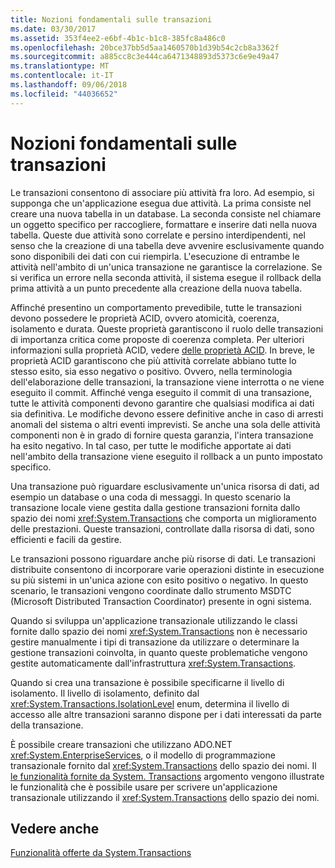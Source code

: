 ```yaml
---
title: Nozioni fondamentali sulle transazioni
ms.date: 03/30/2017
ms.assetid: 353f4ee2-e6bf-4b1c-b1c8-385fc8a486c0
ms.openlocfilehash: 20bce37bb5d5aa1460570b1d39b54c2cb8a3362f
ms.sourcegitcommit: a885cc8c3e444ca6471348893d5373c6e9e49a47
ms.translationtype: MT
ms.contentlocale: it-IT
ms.lasthandoff: 09/06/2018
ms.locfileid: "44036652"
---
```

# <a name="transaction-fundamentals"></a>Nozioni fondamentali sulle transazioni
Le transazioni consentono di associare più attività fra loro. Ad esempio, si supponga che un'applicazione esegua due attività. La prima consiste nel creare una nuova tabella in un database. La seconda consiste nel chiamare un oggetto specifico per raccogliere, formattare e inserire dati nella nuova tabella. Queste due attività sono correlate e persino interdipendenti, nel senso che la creazione di una tabella deve avvenire esclusivamente quando sono disponibili dei dati con cui riempirla. L'esecuzione di entrambe le attività nell'ambito di un'unica transazione ne garantisce la correlazione. Se si verifica un errore nella seconda attività, il sistema esegue il rollback della prima attività a un punto precedente alla creazione della nuova tabella.  
  
 Affinché presentino un comportamento prevedibile, tutte le transazioni devono possedere le proprietà ACID, ovvero atomicità, coerenza, isolamento e durata. Queste proprietà garantiscono il ruolo delle transazioni di importanza critica come proposte di coerenza completa. Per ulteriori informazioni sulla proprietà ACID, vedere [delle proprietà ACID](https://go.microsoft.com/fwlink/?LinkId=98791). In breve, le proprietà ACID garantiscono che più attività correlate abbiano tutte lo stesso esito, sia esso negativo o positivo. Ovvero, nella terminologia dell'elaborazione delle transazioni, la transazione viene interrotta o ne viene eseguito il commit. Affinché venga eseguito il commit di una transazione, tutte le attività componenti devono garantire che qualsiasi modifica ai dati sia definitiva. Le modifiche devono essere definitive anche in caso di arresti anomali del sistema o altri eventi imprevisti. Se anche una sola delle attività componenti non è in grado di fornire questa garanzia, l'intera transazione ha esito negativo. In tal caso, per tutte le modifiche apportate ai dati nell'ambito della transazione viene eseguito il rollback a un punto impostato specifico.  
  
 Una transazione può riguardare esclusivamente un'unica risorsa di dati, ad esempio un database o una coda di messaggi. In questo scenario la transazione locale viene gestita dalla gestione transazioni fornita dallo spazio dei nomi <xref:System.Transactions> che comporta un miglioramento delle prestazioni. Queste transazioni, controllate dalla risorsa di dati, sono efficienti e facili da gestire.  
  
 Le transazioni possono riguardare anche più risorse di dati. Le transazioni distribuite consentono di incorporare varie operazioni distinte in esecuzione su più sistemi in un'unica azione con esito positivo o negativo. In questo scenario, le transazioni vengono coordinate dallo strumento MSDTC (Microsoft Distributed Transaction Coordinator) presente in ogni sistema.  
  
 Quando si sviluppa un'applicazione transazionale utilizzando le classi fornite dallo spazio dei nomi <xref:System.Transactions> non è necessario gestire manualmente i tipi di transazione da utilizzare o determinare la gestione transazioni coinvolta, in quanto queste problematiche vengono gestite automaticamente dall'infrastruttura <xref:System.Transactions>.  
  
 Quando si crea una transazione è possibile specificarne il livello di isolamento. Il livello di isolamento, definito dal <xref:System.Transactions.IsolationLevel> enum, determina il livello di accesso alle altre transazioni saranno dispone per i dati interessati da parte della transazione.  
  
 È possibile creare transazioni che utilizzano ADO.NET <xref:System.EnterpriseServices>, o il modello di programmazione transazionale fornito dal <xref:System.Transactions> dello spazio dei nomi. Il [le funzionalità fornite da System. Transactions](../../../../docs/framework/data/transactions/features-provided-by-system-transactions.md) argomento vengono illustrate le funzionalità che è possibile usare per scrivere un'applicazione transazionale utilizzando il <xref:System.Transactions> dello spazio dei nomi.  
  
## <a name="see-also"></a>Vedere anche  
 [Funzionalità offerte da System.Transactions](../../../../docs/framework/data/transactions/features-provided-by-system-transactions.md)
